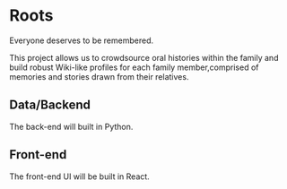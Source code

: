 # Roots
Everyone deserves to be remembered.


This project allows us to crowdsource oral histories within the family and build robust Wiki-like profiles for each family member,comprised of memories and stories drawn from their relatives.

## Data/Backend
The back-end will built in Python.

## Front-end
The front-end UI will be built in React.

